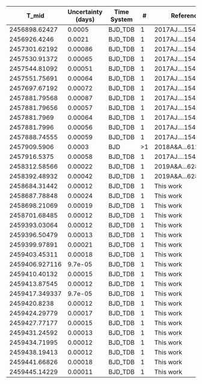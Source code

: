 |T_mid|Uncertainty (days)           |Time System|#                                            |Reference                           |
|-----|-----------------------------|-----------|---------------------------------------------|------------------------------------|
|2456898.62427|0.0005                       |BJD_TDB    |1                                            |2017AJ....154..194L                 |
|2456926.4246|0.0021                       |BJD_TDB    |1                                            |2017AJ....154..194L                 |
|2457301.62192|0.00086                      |BJD_TDB    |1                                            |2017AJ....154..194L                 |
|2457530.91372|0.00065                      |BJD_TDB    |1                                            |2017AJ....154..194L                 |
|2457544.81092|0.00051                      |BJD_TDB    |1                                            |2017AJ....154..194L                 |
|2457551.75691|0.00064                      |BJD_TDB    |1                                            |2017AJ....154..194L                 |
|2457697.67192|0.00072                      |BJD_TDB    |1                                            |2017AJ....154..194L                 |
|2457881.79568|0.00087                      |BJD_TDB    |1                                            |2017AJ....154..194L                 |
|2457881.79656|0.00057                      |BJD_TDB    |1                                            |2017AJ....154..194L                 |
|2457881.7969|0.00064                      |BJD_TDB    |1                                            |2017AJ....154..194L                 |
|2457881.7996|0.00056                      |BJD_TDB    |1                                            |2017AJ....154..194L                 |
|2457888.74555|0.00059                      |BJD_TDB    |1                                            |2017AJ....154..194L                 |
|2457909.5906|0.0003                       |BJD        |>1                                           |2018A&A...612A..57T                 |
|2457916.5375|0.00058                      |BJD_TDB    |1                                            |2017AJ....154..194L                 |
|2458312.58566|0.00022                      |BJD_TDB    |1                                            |2019A&A...628A...9C                 |
|2458392.48932|0.00042                      |BJD_TDB    |1                                            |2019A&A...628A...9C                 |
|2458684.31442|0.00012                      |BJD_TDB    |1                                            |This work                           |
|2458687.78848|0.00024                      |BJD_TDB    |1                                            |This work                           |
|2458698.21069|0.00019                      |BJD_TDB    |1                                            |This work                           |
|2458701.68485|0.00012                      |BJD_TDB    |1                                            |This work                           |
|2459393.03064|0.00012                      |BJD_TDB    |1                                            |This work                           |
|2459396.50479|0.00013                      |BJD_TDB    |1                                            |This work                           |
|2459399.97891|0.00021                      |BJD_TDB    |1                                            |This work                           |
|2459403.45311|0.00018                      |BJD_TDB    |1                                            |This work                           |
|2459406.927116|9.7e-05                      |BJD_TDB    |1                                            |This work                           |
|2459410.40132|0.00015                      |BJD_TDB    |1                                            |This work                           |
|2459413.87545|0.00012                      |BJD_TDB    |1                                            |This work                           |
|2459417.349337|9.7e-05                      |BJD_TDB    |1                                            |This work                           |
|2459420.8238|0.00012                      |BJD_TDB    |1                                            |This work                           |
|2459424.29779|0.00017                      |BJD_TDB    |1                                            |This work                           |
|2459427.77177|0.00015                      |BJD_TDB    |1                                            |This work                           |
|2459431.24592|0.00013                      |BJD_TDB    |1                                            |This work                           |
|2459434.71995|0.00012                      |BJD_TDB    |1                                            |This work                           |
|2459438.19413|0.00012                      |BJD_TDB    |1                                            |This work                           |
|2459441.66826|0.00018                      |BJD_TDB    |1                                            |This work                           |
|2459445.14229|0.00011                      |BJD_TDB    |1                                            |This work                           |
